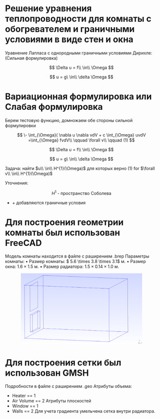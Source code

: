 # Решение уравнения теплопроводности для комнаты с обогревателем и граничными условиями в виде стен и окна

Уравнение Лапласа с однородными граничными условиями Дирихле:
(Сильная формулировка)

$$
\Delta u = f\\ \in\\ \Omega
$$

$$
u = g\ \in\\ \delta \Omega
$$

# Вариационная формулировка или Слабая формулировка
Берем тестовую функцию, домножаем обе стороны сильной формулировки

$$
\- \int_{\Omega}( \nabla u \nabla vdV + c \int_{\Omega} uvdV =\int_{\Omega} fvdV\\ \qquad \forall v\\    \qquad      (1)
$$

$$
\Delta u = f\\ \in\\ \Omega
$$

$$
u = g\ \in\\ \delta \Omega
$$

Задача: найти $u\\ \in\\ H^{1}(\Omega)$ для которых верно (1) for $\forall v\\ \in\\ H^{1}(\Omega)$

Уточнения:

$$
H^1 \text{ - пространство Соболева}
$$
+ \+ добавляются граничные условия

# Для построения геометрии комнаты был использован FreeCAD
Модель комнаты находится в файле с раширением .brep
Параметры комнаты:
• Размер комнаты: $ 5.6 \times 3.8 \times 3.1$ м.
• Размер окна: $1.6 \times 1.5$ м.
• Размер радиатора: $1.5 \times 0.14 \times 1.0$ м.

<p align="center">
 <img width="400px" src="room.png" alt="qr"/>
</p>

# Для построения сетки был использован GMSH
Подробности в файле с раширением .geo
Атрибуты объема:
+ Heater == 1
+ Air Volume == 2
Атрибуты плоскостей
+ Window == 1
+ Walls == 2
Для учета градиента умельчена сетка внутри радиатора.
